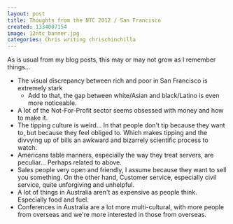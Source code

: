 ```yaml
---
layout: post
title: Thoughts from the NTC 2012 / San Francisco
created: 1334007154
image: 12ntc_banner.jpg
categories: Chris writing chrischinchilla 
---
```



As is usual from my blog posts, this may or may not grow as I remember things&hellip;<ul><li>The visual discrepancy between rich and poor in San Francisco is extremely stark<ul><li>Add to that, the gap between white/Asian and black/Latino is even more noticeable.</li></ul></li><li>A lot of the Not-For-Profit sector seems obsessed with money and how to make it.</li><li>The tipping culture is weird&hellip; In that people don&#39;t tip because they want to, but because they feel obliged to. Which makes tipping and the divvying up of bills an awkward and bizarrely scientific process to watch.</li><li>Americans table manners, especially the way they treat servers, are peculiar&hellip; Perhaps related to above.</li><li>Sales people very open and friendly, I assume because they want to sell you something. On the other hand, Customer service, especially civil service, quite unforgiving and unhelpful.</li><li>A lot of things in Australia aren&#39;t as expensive as people think. Especially food and fuel.</li><li>Conferences in Australia are a lot more multi-cultural, with more people from overseas and we&#39;re more interested in those from overseas.</li></ul>
